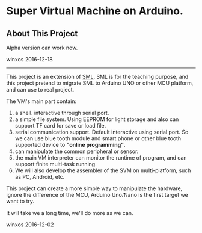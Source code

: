# Super Virtual Machine on Arduino.

## About This Project

Alpha version can work now.

winxos 2016-12-18

------



This project is an extension of [SML](https://github.com/AISTLAB/SML), SML is for the teaching purpose, and this project pretend to migrate SML to Arduino UNO or other MCU platform, and can use to real project.

The VM's main part contain:

1. a shell. interactive through serial port.
2. a simple file system. Using EEPROM for light storage and also can support TF card for save or load file.
3. serial communication support. Default interactive using serial port. So we can use blue tooth module  and smart phone or other blue tooth supported device to **"online programming"**.
4. can manipulate the common peripheral or sensor.
5. the main VM interpreter can monitor the runtime of program, and can support finite multi-task running.
6. We will also develop the assembler of the SVM on multi-platform, such as PC, Android, etc.

This project can create a more simple  way to manipulate the hardware, ignore the difference of the MCU, Arduino Uno/Nano is the first target we want to try. 

It will take we a long time, we'll do more as we can.

winxos 2016-12-02


